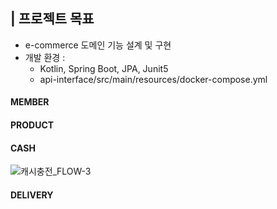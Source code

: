 
## | 프로젝트 목표
- e-commerce 도메인 기능 설계 및 구현
- 개발 환경 :
  - Kotlin, Spring Boot, JPA, Junit5
  - api-interface/src/main/resources/docker-compose.yml


#### MEMBER
#### PRODUCT
#### CASH
![캐시충전_FLOW-3](https://github.com/suyeon0/racket/assets/83405795/f6324c90-8d3f-4547-9a69-42f3ac8677bf)
#### DELIVERY